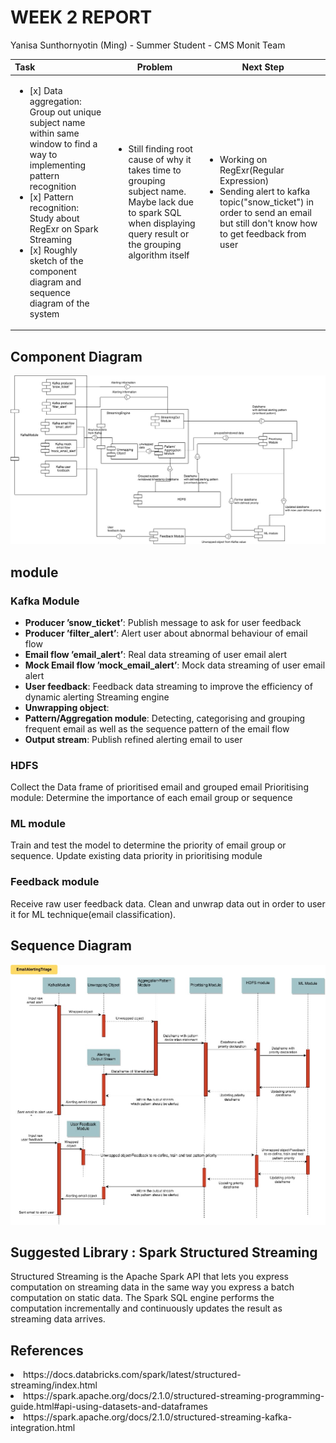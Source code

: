 WEEK 2 REPORT
==============
Yanisa Sunthornyotin (Ming) - Summer Student - CMS Monit Team

|        Task        |  Problem  | Next Step  | 
|:--------|------------| ------------|
| <ul><li>[x] Data aggregation: Group out unique subject name within same window to find a way to implementing pattern recognition </li><li>[x] Pattern recognition: Study about RegExr on Spark Streaming</li><li>[x] Roughly sketch of the component diagram and sequence diagram of the system</li></ul>| <ul><li> Still finding root cause of why it takes time to grouping subject name. Maybe lack due to spark SQL when displaying query result or the grouping algorithm itself</li><ul> | <ul><li>Working on RegExr(Regular Expression)</li> <li> Sending alert to kafka topic("snow_ticket") in order to send an email but still don't know how to get feedback from user</li><ul> |
  
Component Diagram
------------------
![alt text](https://github.com/operationalintelligence/EmailAlertingSystem/blob/master/Diagram/ComponentDiagram.jpg "Component Diagram")


## module
### Kafka Module
* __Producer ’snow_ticket’__: Publish message to ask for user feedback
* __Producer ’filter_alert’__: Alert user about abnormal behaviour of email flow
* __Email flow ’email_alert’__: Real data streaming of user email alert
* __Mock Email flow ’mock_email_alert’__: Mock data streaming of user email alert
* __User feedback__: Feedback data streaming to improve the efficiency of dynamic alerting 
Streaming engine
* __Unwrapping object__:
* __Pattern/Aggregation module__: Detecting, categorising and grouping frequent email as well as the sequence pattern of the email flow
* __Output stream__: Publish refined alerting email to user
### HDFS
Collect the Data frame of prioritised email and grouped email
Prioritising module: Determine the importance of each email group or sequence
### ML module
Train and test the model to determine the priority of  email group or sequence. Update existing data priority in prioritising module
### Feedback module
Receive raw user feedback data. Clean and unwrap data out in order to user it for ML technique(email classification).


Sequence Diagram
------------------
![alt text](https://github.com/operationalintelligence/EmailAlertingSystem/blob/master/Diagram/SequenceDiagram.jpg "Sequence Diagram")

Suggested Library : Spark Structured Streaming    
--------------
Structured Streaming is the Apache Spark API that lets you express computation on streaming data in the same way you express a batch computation on static data. The Spark SQL engine performs the computation incrementally and continuously updates the result as streaming data arrives.

References
----------
<li>https://docs.databricks.com/spark/latest/structured-streaming/index.html</li>
<li>https://spark.apache.org/docs/2.1.0/structured-streaming-programming-guide.html#api-using-datasets-and-dataframes</li>
<li>https://spark.apache.org/docs/2.1.0/structured-streaming-kafka-integration.html</li>